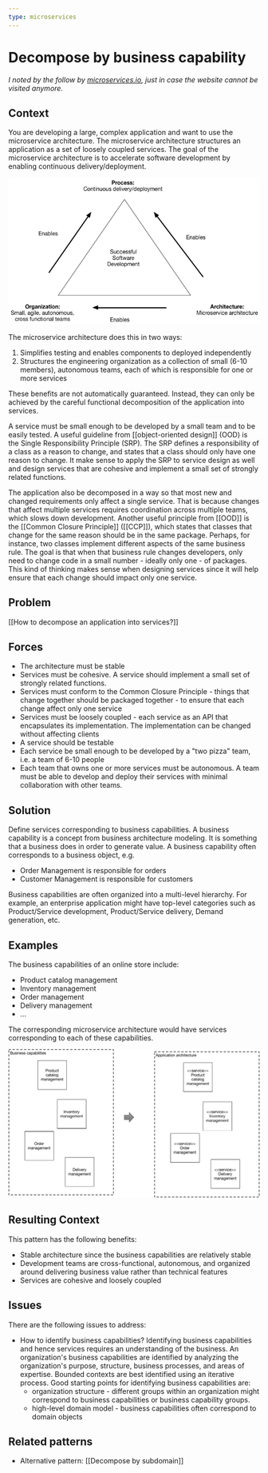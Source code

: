 ```yaml
---
type: microservices
---
```

# Decompose by business capability

*I noted by the follow by [microservices.io](https://microservices.io/patterns/decomposition/decompose-by-business-capability.html), just in case the website cannot be visited anymore.*

## Context

You are developing a large, complex application and want to use the microservice architecture. The microservice architecture structures an application as a set of loosely coupled services. The goal of the microservice architecture is to accelerate software development by enabling continuous delivery/deployment.

![](successtriangle.png)

The microservice architecture does this in two ways:
1. Simplifies testing and enables components to deployed independently
2. Structures the engineering organization as a collection of small (6-10 members), autonomous teams, each of which is responsible for one or more services

These benefits are not automatically guaranteed. Instead, they can only be achieved by the careful functional decomposition of the application into services.

A service must be small enough to be developed by a small team and to be easily tested. A useful guideline from [[object-oriented design]] (OOD) is the Single Responsibility Principle (SRP). The SRP defines a responsibility of a class as a reason to change, and states that a class should only have one reason to change. It make sense to apply the SRP to service design as well and design services that are cohesive and implement a small set of strongly related functions.

The application also be decomposed in a way so that most new and changed requirements only affect a single service. That is because changes that affect multiple services requires coordination across multiple teams, which slows down development. Another useful principle from [[OOD]] is the [[Common Closure Principle]] ([[CCP]]), which states that classes that change for the same reason should be in the same package. Perhaps, for instance, two classes implement different aspects of the same business rule. The goal is that when that business rule changes developers, only need to change code in a small number - ideally only one - of packages. This kind of thinking makes sense when designing services since it will help ensure that each change should impact only one service.

## Problem

[[How to decompose an application into services?]]

## Forces

- The architecture must be stable
- Services must be cohesive. A service should implement a small set of strongly related functions.
- Services must conform to the Common Closure Principle - things that change together should be packaged together - to ensure that each change affect only one service
- Services must be loosely coupled - each service as an API that encapsulates its implementation. The implementation can be changed without affecting clients
- A service should be testable
- Each service be small enough to be developed by a "two pizza" team, i.e. a team of 6-10 people
- Each team that owns one or more services must be autonomous. A team must be able to develop and deploy their services with minimal collaboration with other teams.

## Solution

Define services corresponding to business capabilities. A business capability is a concept from business architecture modeling. It is something that a business does in order to generate value. A business capability often corresponds to a business object, e.g.

- Order Management is responsible for orders
- Customer Management is responsible for customers
 
Business capabilities are often organized into a multi-level hierarchy. For example, an enterprise application might have top-level categories such as Product/Service development, Product/Service delivery, Demand generation, etc.

## Examples
The business capabilities of an online store include:

- Product catalog management
- Inventory management
- Order management
- Delivery management
- …

The corresponding microservice architecture would have services corresponding to each of these capabilities.

![](decompose-by-business-capability.png)

## Resulting Context

This pattern has the following benefits:

- Stable architecture since the business capabilities are relatively stable
- Development teams are cross-functional, autonomous, and organized around delivering business value rather than technical features
- Services are cohesive and loosely coupled

## Issues

There are the following issues to address:
- How to identify business capabilities? Identifying business capabilities and hence services requires an understanding of the business. An organization's business capabilities are identified by analyzing the organization's purpose, structure, business processes, and areas of expertise. Bounded contexts are best identified using an iterative process. Good starting points for identifying business capabilities are:
  - organization structure - different groups within an organization might correspond to business capabilities or business capability groups.
  - high-level domain model - business capabilities often correspond to domain objects

## Related patterns

- Alternative pattern: [[Decompose by subdomain]]